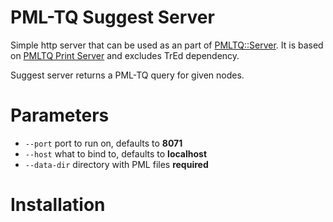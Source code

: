 # PML-TQ Suggest Server

Simple http server that can be used as an part of [PMLTQ::Server](https://github.com/ufal/perl-pmltq-server). It is based on [PMLTQ Print Server](https://github.com/ufal/pmltq-print-server) and excludes TrEd dependency.

Suggest server returns a PML-TQ query for given nodes.

# Parameters

- `--port` port to run on, defaults to **8071**
- `--host` what to bind to, defaults to **localhost**
- `--data-dir` directory with PML files **required**

# Installation